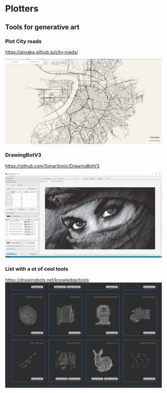 # Plotters

## Tools for generative art

### Plot City roads
https://anvaka.github.io/city-roads/

![](images/cityroads.png)

### DrawingBotV3
https://github.com/SonarSonic/DrawingBotV3

![](images/DrawingBotV3.PNG)

### List with a ot of cool tools
https://drawingbots.net/knowledge/tools
![](images/drawingbots.net.png)